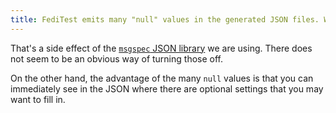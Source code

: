 ```yaml
---
title: FediTest emits many "null" values in the generated JSON files. Why is that?
---
```


That's a side effect of the [`msgspec` JSON library](https://jcristharif.com/msgspec/)
we are using. There does not seem to be an obvious way of turning those off.

On the other hand, the advantage of the many `null` values is that you can immediately
see in the JSON where there are optional settings that you may want to fill in.
